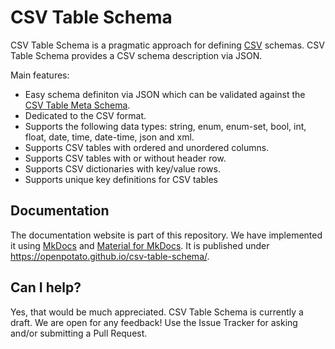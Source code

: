 # CSV Table Schema

CSV Table Schema is a pragmatic approach for defining [CSV](https://datatracker.ietf.org/doc/html/rfc4180) schemas. CSV Table Schema provides a CSV schema description via JSON.

Main features:

+ Easy schema definiton via JSON which can be validated against the [CSV Table Meta Schema](https://github.com/openpotato/csv-table-schema/tree/main/schemas/v0.1/schema.json).
+ Dedicated to the CSV format.
+ Supports the following data types: string, enum, enum-set, bool, int, float, date, time, date-time, json and xml.
+ Supports CSV tables with ordered and unordered columns.
+ Supports CSV tables with or without header row.
+ Supports CSV dictionaries with key/value rows.
+ Supports unique key definitions for CSV tables

## Documentation

The documentation website is part of this repository. We have implemented it using [MkDocs](https://www.mkdocs.org) and [Material for MkDocs](https://squidfunk.github.io/mkdocs-material). It is published under https://openpotato.github.io/csv-table-schema/.

## Can I help?

Yes, that would be much appreciated. CSV Table Schema is currently a draft. We are open for any feedback! Use the Issue Tracker for asking and/or submitting a Pull Request.
